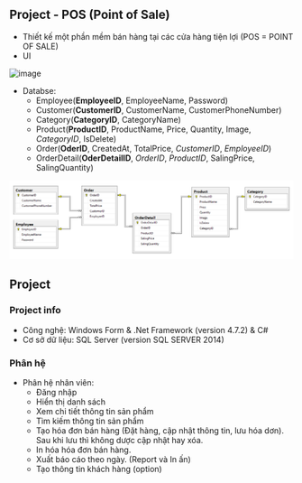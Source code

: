 ## Project - POS (Point of Sale)
- Thiết kế một phần mềm bán hàng tại các cửa hàng tiện lợi (POS = POINT OF SALE)
- UI 

![image](https://i.pinimg.com/736x/71/31/fb/7131fbc2a64853ccdf5490e4df85ab89--design-ui-interface-design.jpg)

- Databse:
    * Employee(__EmployeeID__, EmployeeName, Password)
    * Customer(__CustomerID__, CustomerName, CustomerPhoneNumber)
    * Category(__CategoryID__, CategoryName)
    * Product(__ProductID__, ProductName, Price, Quantity, Image, *CategoryID*, IsDelete)
    * Order(__OderID__, CreatedAt, TotalPrice, *CustomerID*, *EmployeeID*)
    * OrderDetail(__OderDetailID__, *OrderID*, *ProductID*, SalingPrice, SalingQuantity)

![image](\Database_Design.png)

## Project
### Project info
- Công nghệ: Windows Form & .Net Framework (version 4.7.2) & C#
- Cơ sở dữ liệu: SQL Server (version SQL SERVER 2014)
### Phân hệ
- Phân hệ nhân viên:
    - Đăng nhập
    - Hiển thị danh sách
    - Xem chi tiết thông tin sản phẩm
    - Tìm kiếm thông tin sản phẩm
    - Tạo hóa đơn bán hàng (Đặt hàng, cập nhật thông tin, lưu hóa dơn). Sau khi lưu thì không dược cập nhật hay xóa.
    - In hóa hóa đơn bán hàng.
    - Xuất báo cáo theo ngày. (Report và In ấn)
    - Tạo thông tin khách hàng (option)
